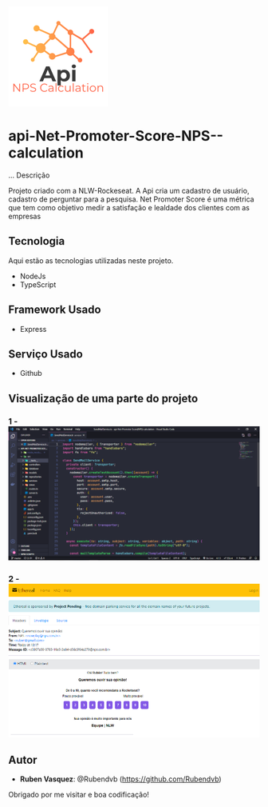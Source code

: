 ![Logo do Projeto align="center"](https://github.com/Rubendvb/api-Net-Promoter-Score-NPS--calculation/blob/master/readme_images/logoApiNpspng.png)

# api-Net-Promoter-Score-NPS--calculation

... Descrição

Projeto criado com a NLW-Rockeseat. A Api cria um cadastro de usuário, cadastro de perguntar para a pesquisa.
Net Promoter Score é uma métrica que tem como objetivo medir a satisfação e lealdade dos clientes com as empresas

## Tecnologia 

Aqui estão as tecnologias utilizadas neste projeto.

* NodeJs
* TypeScript

## Framework Usado

* Express
 
## Serviço Usado
 
* Github

## Visualização de uma parte do projeto
### 1 - ![Tela Inicial](https://github.com/Rubendvb/api-Net-Promoter-Score-NPS--calculation/blob/master/readme_images/Screenshot_2.png)
### 2 - ![Visualizaçáo de Pesquisa](https://github.com/Rubendvb/api-Net-Promoter-Score-NPS--calculation/blob/master/readme_images/Screenshot_3.png)
 
## Autor
 
* **Ruben Vasquez**: @Rubendvb (https://github.com/Rubendvb)
 
 
Obrigado por me visitar e boa codificação!
